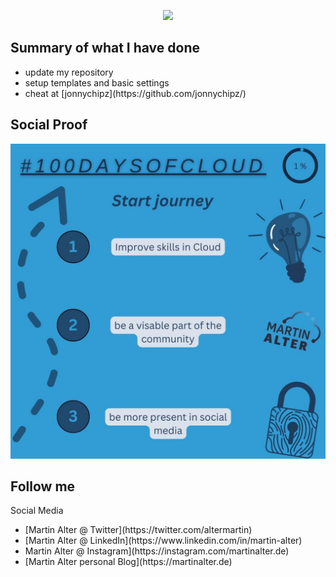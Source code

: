 <p align="center">
  <img src="https://martinalterhome.files.wordpress.com/2020/12/cropped-logo-martin-alter-rgb.jpg">
</p>

<h2>Summary of what I have done</h2>
<ul>
  <li>update my repository</li>
  <li>setup templates and basic settings</li>
  <li>cheat at [jonnychipz](https://github.com/jonnychipz/)</li>
</ul>

<h2>Social Proof</h2>
<p align="center">
  <img src="https://raw.githubusercontent.com/MartinAlter/100DaysOfCloud/main/Journey/001/100DaysOfCloud%20-%20Day%201.jpg">
</p>

<h2>Follow me</h2>
Social Media
<ul>
  <li>[Martin Alter @ Twitter](https://twitter.com/altermartin)</li>
  <li>[Martin Alter @ LinkedIn](https://www.linkedin.com/in/martin-alter)</li>
  <li>Martin Alter @ Instagram](https://instagram.com/martinalter.de)</li>
  <li>[Martin Alter personal Blog](https://martinalter.de)</li>
</ul>

